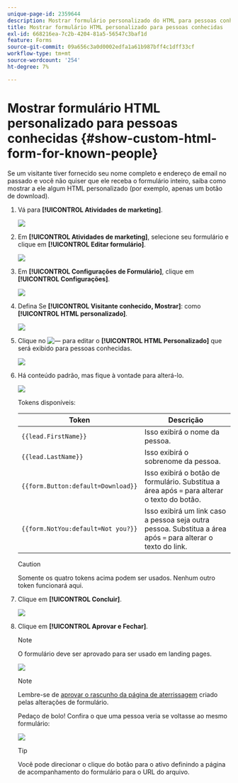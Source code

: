 ```yaml
---
unique-page-id: 2359644
description: Mostrar formulário personalizado do HTML para pessoas conhecidas - Documentação do Marketo - Documentação do produto
title: Mostrar formulário HTML personalizado para pessoas conhecidas
exl-id: 668216ea-7c2b-4204-81a5-56547c3baf1d
feature: Forms
source-git-commit: 09a656c3a0d0002edfa1a61b987bff4c1dff33cf
workflow-type: tm+mt
source-wordcount: '254'
ht-degree: 7%

---
```


# Mostrar formulário HTML personalizado para pessoas conhecidas {#show-custom-html-form-for-known-people}

Se um visitante tiver fornecido seu nome completo e endereço de email no passado e você não quiser que ele receba o formulário inteiro, saiba como mostrar a ele algum HTML personalizado (por exemplo, apenas um botão de download).

1. Vá para **[!UICONTROL Atividades de marketing]**.

   ![](assets/login-marketing-activities-5.png)

1. Em **[!UICONTROL Atividades de marketing]**, selecione seu formulário e clique em **[!UICONTROL Editar formulário]**.

   ![](assets/image2014-9-15-12-3a24-3a6.png)

1. Em **[!UICONTROL Configurações de Formulário]**, clique em **[!UICONTROL Configurações]**.

   ![](assets/image2014-9-15-12-3a24-3a36.png)

1. Defina Se **[!UICONTROL Visitante conhecido, Mostrar]**: como **[!UICONTROL HTML personalizado]**.

   ![](assets/image2014-9-15-12-3a24-3a59.png)

1. Clique no ![—](assets/image2014-9-25-14-3a1-3a26.png) para editar o **[!UICONTROL HTML Personalizado]** que será exibido para pessoas conhecidas.

   ![](assets/image2014-9-15-12-3a25-3a38.png)

1. Há conteúdo padrão, mas fique à vontade para alterá-lo.

   ![](assets/image2014-9-15-12-3a25-3a49.png)

   Tokens disponíveis:

   | Token | Descrição |
   |---|---|
   | `{{lead.FirstName}}` | Isso exibirá o nome da pessoa. |
   | `{{lead.LastName}}` | Isso exibirá o sobrenome da pessoa. |
   | `{{form.Button:default=Download}}` | Isso exibirá o botão de formulário. Substitua a área após `=` para alterar o texto do botão. |
   | `{{form.NotYou:default=Not you?}}` | Isso exibirá um link caso a pessoa seja outra pessoa. Substitua a área após `=` para alterar o texto do link. |

   >[!CAUTION]
   >
   >Somente os quatro tokens acima podem ser usados. Nenhum outro token funcionará aqui.

1. Clique em **[!UICONTROL Concluir]**.

   ![](assets/image2014-9-15-12-3a27-3a25.png)

1. Clique em **[!UICONTROL Aprovar e Fechar]**.

   >[!NOTE]
   >
   >O formulário deve ser aprovado para ser usado em landing pages.

   ![](assets/image2014-9-15-12-3a27-3a53.png)

   >[!NOTE]
   >
   >Lembre-se de [aprovar o rascunho da página de aterrissagem](/help/marketo/product-docs/demand-generation/landing-pages/understanding-landing-pages/approve-unapprove-or-delete-a-landing-page.md) criado pelas alterações de formulário.

   Pedaço de bolo! Confira o que uma pessoa veria se voltasse ao mesmo formulário:

   ![](assets/image2014-9-15-12-3a28-3a12.png)

   >[!TIP]
   >
   >Você pode direcionar o clique do botão para o ativo definindo a página de acompanhamento do formulário para o URL do arquivo.
